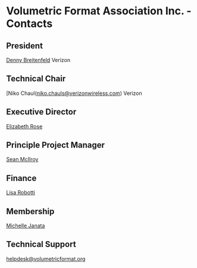 # Volumetric Format Association Inc. - Contacts

## President
[Denny Breitenfeld](denny.breitenfeld2@verizon.com) Verizon

## Technical Chair
[Niko Chaul(niko.chauls@verizonwireless.com) Verizon

## Executive Director
[Elizabeth Rose](elizabeth@standardshub.io)

## Principle Project Manager
[Sean McIlroy](sean@standardshub.io)

## Finance
[Lisa Robotti](lisa@fullspectrumbookkeeping.com)

## Membership
[Michelle Janata](michelle@standardshub.io)

## Technical Support
[helpdesk@volumetricformat.org](Helpdesk)
